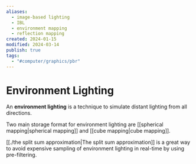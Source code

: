 ```yaml
---
aliases:
  - image-based lighting
  - IBL
  - environment mapping
  - reflection mapping
created: 2024-01-15
modified: 2024-03-14
publish: true
tags:
  - "#computer/graphics/pbr"
---
```


# Environment Lighting
An **environment lighting** is a technique to simulate distant lighting from all directions.

Two main storage format for environment lighting are [[spherical mapping|spherical mapping]] and [[cube mapping|cube mapping]].

[[./the split sum approximation|The split sum approximation]] is a great way to avoid expensive sampling of environment lighting in real-time by using pre-filtering.